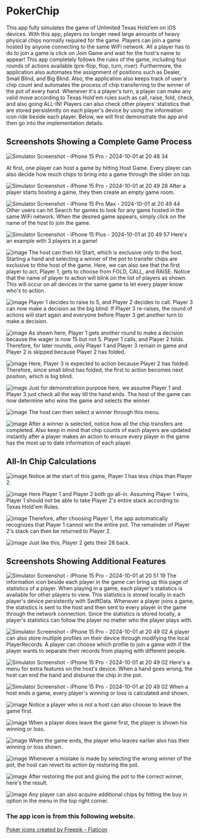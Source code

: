 # PokerChip
This app fully simulates the game of Unlimited Texas Hold'em on iOS devices. With this app, players no longer need large amounts of heavy physical chips normally required for the game. Players can join a game hosted by anyone connecting to the same WiFi network. All a player has to do to join a game is click on Join Game and wait for the host's name to appear! This app completely follows the rules of the game, including four rounds of actions available (pre-flop, flop, turn, river). Furthermore, the application also automates the assignment of positions such as Dealer, Small Blind, and Big Blind. Also, the application also keeps track of user's chip count and automates the process of chip transferring to the winner of the pot of every hand. Whenever it's a player's turn, a player can make any valid move according to Texas Hold'em rules such as call, raise, fold, check, and also going ALL-IN! Players can also check other players' statistics that are stored persistently on each player's device by using the information icon ride beside each player. Below, we will first demonstrate the app and then go into the implementation details.

## Screenshots Showing a Complete Game Process

![Simulator Screenshot - iPhone 15 Pro - 2024-10-01 at 20 48 34](https://github.com/user-attachments/assets/959e689e-ad8a-4dc6-9bf4-cb34d436bb29)

At first, one player can host a game by hitting Host Game. Every player can also decide how much chips to bring into a game through the slider on top.

![Simulator Screenshot - iPhone 15 Pro - 2024-10-01 at 20 49 28](https://github.com/user-attachments/assets/27e138b8-b9b9-41d9-850f-2b6d1faf3c08)
After a player starts hosting a game, they then create an empty game room.

![Simulator Screenshot - iPhone 15 Pro Max - 2024-10-01 at 20 49 44](https://github.com/user-attachments/assets/476c8ea2-7932-4cc6-9692-e85139021375)
Other users can hit Search for games to look for any game hosted in the same WiFi network. When the desired game appears, simply click on the name of the host to join the game.

![Simulator Screenshot - iPhone 15 Plus - 2024-10-01 at 20 49 57](https://github.com/user-attachments/assets/555ff9ac-6fad-4712-8bb5-b05bd0f429c3)
Here's an example with 3 players in a game!

![image](https://github.com/user-attachments/assets/4a70105a-fa12-421d-b11b-b4a8816c9331)
The host can then hit Start, which is exclusive only to the host. Starting a hand and selecting a winner of the pot to transfer chips are exclusive to thhe host of the game.
Here, we can also see that the first player to act, Player 1, gets to choose from FOLD, CALL, and RAISE. Notice that the name of player to action will blink on the list of players as shown. This will occur on all devices in the same game to let every player know who's to action.

![image](https://github.com/user-attachments/assets/30ad212f-bc5b-4c78-b9bf-995b565b030c)
Player 1 decides to raise to 5, and Player 2 decides to call. Player 3 can now make a decision as the big blind. If Player 3 re-raises, the round of actions will start again and everyone before Player 3 get another turn to make a decision.

![image](https://github.com/user-attachments/assets/df16adcd-0d43-444b-aec4-cad6d646bf2b)
As shown here, Player 1 gets another round to make a decision because the wager is now 15 but not 5. Player 1 calls, and Player 2 folds. Therefore, for later rounds, only Player 1 and Player 3 remain in game and Player 2 is skipped because Player 2 has folded.

![image](https://github.com/user-attachments/assets/c97d098a-1011-4400-ba72-bd9e1a051bd8)
Here, Player 3 is expected to action because Player 2 has folded. Therefore, since small blind has folded, the first to action becomes next position, which is big blind.


![image](https://github.com/user-attachments/assets/29573e06-a43e-4b72-83f3-b0f9cf490792)
Just for demonstration purpose here, we assume Player 1 and Player 3 just check all the way till the hand ends. The host of the game can now determine who wins the game and selects the winner.

![image](https://github.com/user-attachments/assets/ab1ed8ac-d084-4aaa-9304-7772d2985ac7)
The host can then select a winner through this menu.

![image](https://github.com/user-attachments/assets/aadecad0-f137-4ab5-a09c-5d0195f00cc4)
After a winner is selected, notice how all the chip transfers are completed. Also keep in mind that chip counts of each players are updated instantly after a player makes an action to ensure every player in the game has the most up to date information of each player.


## All-In Chip Calculations
![image](https://github.com/user-attachments/assets/7f41a97d-2ac5-4af8-a0a6-4b5c0ab35987)
Notice at the start of this game, Player 1 has less chips than Player 2.

![image](https://github.com/user-attachments/assets/16c22626-1790-437c-ba68-c8aca91110f0)
Here Player 1 and Player 2 both go all-in. Assuming Player 1 wins, Player 1 should not be able to take Player 2's entire stack according to Texas Hold'em Rules.

![image](https://github.com/user-attachments/assets/a2b948bf-00b7-4d55-ae99-a82b65095e11)
Therefore, after choosing Player 1, the app automatically recognizes that Player 1 cannot win the entire pot. The remainder of Player 2's stack can then be returned to Player 2.

![image](https://github.com/user-attachments/assets/3d13a8fb-a53d-4d9b-bea4-efd4e473b86b)
Just like this, Player 2 gets their 28 back.


## Screenshots Showing Additional Features

![Simulator Screenshot - iPhone 15 Pro - 2024-10-01 at 20 51 19](https://github.com/user-attachments/assets/61b9d563-906f-4e74-a19e-ed91c5614899)
The information icon beside each player in the game can bring up this page of statistics of a player. When playing in a game, each player's statistics is available for other players to view. This statistics is stored locally in each player's device persistently with SwiftData. Whenever a player joins a game, the statistics is sent to the host and then sent to every player in the game through the network connection. Since the statistics is stored locally, a player's statistics can follow the player no matter who the player plays with.

![Simulator Screenshot - iPhone 15 Pro - 2024-10-01 at 20 49 02](https://github.com/user-attachments/assets/30348433-bc43-40f1-be49-0a4f22b2dfa2)
A player can also store multiple profiles on their device through modifying the local PlayerRecords. A player can choose which profile to join a game with if the player wants to separate their records from playing with different people.

![Simulator Screenshot - iPhone 15 Pro - 2024-10-01 at 20 49 02](https://github.com/user-attachments/assets/9d7ce24c-92eb-43e9-a6e7-78f7970bb22a)
Here's a menu for extra features on the host's device. When a hand goes wrong, the host can end the hand and disburse the chip in the pot.

![Simulator Screenshot - iPhone 15 Pro - 2024-10-01 at 20 49 02](https://github.com/user-attachments/assets/527137a4-5d72-4f58-ab3a-58ca3ef38a55)
When a host ends a game, every player's winning or loss is calculated and shown.

![image](https://github.com/user-attachments/assets/c1e82554-9628-41ff-b2f7-5fcf0e33e29d)
Notice a player who is not a host can also choose to leave the game first.

![image](https://github.com/user-attachments/assets/fc376364-a98e-4999-ae82-9670a7304239)
When a player does leave the game first, the player is shown his winning or loss.

![image](https://github.com/user-attachments/assets/50e335fa-cb19-429d-b7d0-1a5ec737fa2a)
When the game ends, the player who leaves earlier also has their winning or loss shown.

![image](https://github.com/user-attachments/assets/3f988f6a-41ac-460d-ae41-7f76a1f4f324)
Whenever a mistake is made by selecting the wrong winner of the pot, the host can revert its action by restoring the pot.

![image](https://github.com/user-attachments/assets/8078adb0-f97c-4985-94fb-de8daeb00380)
After restoring the pot and giving the pot to the correct winner, here's the result.

![image](https://github.com/user-attachments/assets/16d00249-f2c8-47b5-8712-b5a2b0ed63bd)
Any player can also acquire additional chips by hitting the buy in option in the menu in the top right corner.




### The app icon is from this following website.
<a href="https://www.flaticon.com/free-icons/poker" title="poker icons">Poker icons created by Freepik - Flaticon</a>
